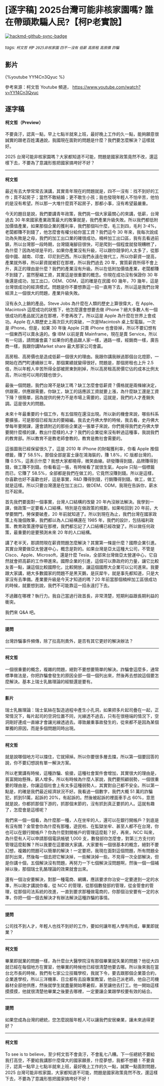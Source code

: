 # [逐字稿] 2025台灣可能非核家園嗎? 誰在帶頭欺騙人民?【柯P老實說】

[![hackmd-github-sync-badge](https://hackmd.io/JkJQgB24S8iwxUC1XGhIWQ/badge)](https://hackmd.io/JkJQgB24S8iwxUC1XGhIWQ)


###### tags: `柯文哲` `柯P` `2025非核家園` `四不一沒有` `低薪` `高房租` `高房價` `詐騙`

## 影片

{%youtube YYf4Cn3Qyuc %}

參考來源：柯文哲 Youtube 頻道， https://www.youtube.com/watch?v=YYf4Cn3Qyuc


## 逐字稿

#### 柯文哲（Preview）

不要貪汙，認真一點，早上七點半就來上班，最好晚上工作的久一點，能夠願意很誠實的跟老百姓溝通說，我國現在面對的問題是什麼？我們要怎麼解決？這樣就好。

2025 台灣可能非核家園嗎？大家都知道不可能，問題是國家政策竟然不改，還這樣下去，不要為了意識形態把國家搞垮好不好？

---

#### 柯文哲

最近有去大學常常去演講，其實青年現在的問題就是，四不一沒有：找不到好的工作；買不起房子；當然不敢結婚；更不敢生小孩；我也發現年輕人不怕辛苦，他怕的是沒有希望。所以那一大堆什麼買不起房子，那都小事，沒有希望最嚴重。

今天的題目是說，我們要講青年政策，我們挑一個大家最關心的來講，低薪，台灣過去 30 年來國家產業政策最大的敗筆就是，我們產業升級失敗。所以我們都低附加價值產業，如果那個企業的獲利率，我們那個叫什麼，毛三到四，毛利 3-4%，老闆都賺不到錢了，他怎麼會有權分給你當工資？我們這今 30 年來，我每次說成功為失敗是之母，我們的加工出口業的確很成功，楠梓加工出口區，我有去看過前鎮，所以台灣那一段時期，台灣錢淹腳目很快，可是爬到一個程度就發現糟糕了，為什麼？因為地球是平的，如果你產業沒有升級，可以跟你競爭的人太多了，從那個中國、越南、印度、印尼到巴西。所以我們永遠在做代工，所以你薪資一提高，產業就外移，所以薪資就被釘在那裡，所以我們過去 20 年，實質薪資所得不會上升，真正的理由是什麼？我們的產業沒有升級。所以在低附加價值產業，老闆都賺不到錢了，當然壓縮工資，其實這是很重要的概念。你現在成功沒有保證你 30 年後還是成功，加工出口，OEM、ODM，這的確是在民國 60 幾年，70 幾年，這是台灣很成功的經濟模式。問題是你不要想靠這一招一直用下去，所以這是我們台灣經濟上一個很大的問題，產業升級失敗。

沒有永久上銷的產品，Steve Jobs 為什麼在人類的歷史上算很偉大，在 Apple、Macintosh 這麼成功的狀態下，他怎麼還會想要去做 iPhone？絕大多數人有一個很成功的產品就沉迷在那裡，不會再改了。所以這是 Apple 為什麼在世界上會成功。Apple 在人類歷史上兩次巨大的突破，一次是Macintosh 桌上型電腦，一次是 iPhone。但是，如果 30 年後 Apple 只賣 iPhone 也會掛掉，所以不要幻想有一個東西可以賣永遠的。像 IBM 以前是賣 Mainframe，現在是賣 Service。所以有一句話，請問誰會贏？如果你的產品跟人家一樣，通路一樣，經銷商一樣，廣告商一樣，我跟你講Market share 最大那家公司會贏。

高房租、高房價也是造成低薪一個很大的理由。我跟你講我辦過那個台北燈節，一開始在西門町連續辦三年，那個業績就變得很好。問題是，那個房租也上升 2.5 倍，所以年輕人辛苦所得全部被房東剝削掉，所以高房租高房價它佔的成本比例太高，所以他可以用的錢也很少。

最後一個問題，我們台灣不是缺工嗎？缺工怎麼會低薪資？價格就是兩條線決定，供跟需，供應跟需要。你缺工，缺工的話應該工資就要上漲，為什麼缺工還是工資下降？很簡單，因為提供的勞力不是市場上需要的，這就是，我們的人才產銷失調。這是很大的問題。

未來十年最重要的十個工作，有五個現在還沒出現。所以新的機會來說，哪些科系要擴張，可是那個已經淘汰的要縮編。我去史丹佛大學的時候，我去看，史丹佛大學每年要開課，還會請附近的那些企業送一張單子來說，你們覺得我們史丹佛大學要開什麼樣的課，教出什麼樣的人才？我們的企業從來沒有幹過這種事，我說我們的教育部。所以教育不是教老師會教的，教育是教社會需要的。

這張圖我已經保留很久了，這是 2010 年 iPhone 的財報獲利率，你看 Apple 推個標籤，賺了 58.5%，那個全部是富士康在鴻海裝的，賺 1.8%，IC 版都台灣的，賺 0.5%，這表示什麼？我想大家都曉得，微笑曲線。研發賺得到錢，品牌賺得到錢，做工賺不到錢。你看看這一張，有時候看了就很生氣，Apple 只貼一個標籤而已，它賺了 58.5%，全部都是我們在做工的，它竟然沒賺到錢。所以是這樣，你喜歡也好不喜歡也好，這是事實，R&D 賺得到錢，行銷賺得到錢。做工，做工就是這樣。所以只要台灣還是在加工出口，做OEM、ODM，我現在告訴你，薪水拉不起來。

首先我們要面對一個事實，台灣人口結構的改變 20 年內沒辦法解決。我學到一課，做政策一定要看人口結構，特別是在做政策的規劃，如果啦回到 20 年前，大學要關門，勞保要破產，20 年前就知道了。所以到現在為止，我們台灣在國家政策上有幾個敗筆，我們都以為人口結構還在 1985 年，我們的設計，包括福利政策、教育政策還停留在那裡，我們都忘記了人口結構已經改變了。所以做任何政策，最重要的是要預測未來 20 年的人口結構。

講了老半天，那請問現在薪資問題怎麼解決？其實第一條是什麼？國際企業引進。其實台灣要做亞太營運中心，概念是對的。如果台灣是亞太這種大公司，不管是 Cisco、Apple、Microsoft，還是什麼 Tesla，全部來台灣做亞太營運中心，它自然就會把高薪的工作帶進來。國際企業的引進，這個可以靠政府的力量，讓它比較友善一點，讓這個比較國際化，比較開放，讓這個國際大企業可以公司進來。我要跟大家講，絕大多數國家的問題不是黑天鵝，是灰犀牛，就是事先都知道，只是大家沒有去準備。產業要升級是今天才知道的嗎？20 年前當那個楠梓加工區很成功的時候，就要想到說，我們不可能靠這一招永遠打下去。

不過難在哪裡？執行力。我自己當過行政首長，非常清楚，短期利益跟長期利益的衝突。

我們來 Q&A 吧。

---

#### 提問

台灣詐騙事件頻傳，除了拉高刑責外，是否有其它更好的解決辦法？

---

#### 柯文哲

一個很重要的概念，複雜的問題，絕對不要想要簡單的解決。詐騙會這麼多，通常標準做法是，你把詐騙會發生的原因全部一個一個列出來，然後再去想說這個要怎麼解決。基本上瑞士乳酪理論的經驗還是要有。

---

#### 影片

瑞士乳酪理論：瑞士氣絲在製造過程中產生小孔洞，如果把多片起司疊在一起，正常情況下，每片起司的空洞位置不同，光線透不過去，只有在很極端的情況下，空洞剛好連成一直線才會讓光線透過去。導致嚴重事故發生的，從來都不是因為某個單獨的原因，而是多個問題同時出現。

---

#### 柯文哲

就是說哪個地方可以擋住，它就掃掉。所以你要很多層去擋，所以第一個要回答的說，你不要幻想說有單一解決方案。

所以老實講有時候，這種詐騙、偷搶，這種社會案件會增加，其實很大的理由是，貧富開始懸殊，窮人增多。所以有時候為什麼人家說，我們要照顧弱勢，一個很重要的理由是，你讓這個社會上有太多這種弱勢人，其實對自己都不安全。所以第一點是，的確是我們最近經濟狀況不好。我看過一個數字，我們大概 51 萬的詐騙犯，抓到51萬，起訴的 20%，有起訴的。然後被起訴的裡面車手占 60%，意思就是說，你都抓那個下游的，抓那個末節的，沒有抓到真正要抓的人。這就有趣了，怎麼會是這樣呢？

我們來一個一個看，為什麼那一種，人在坐牢的人，還可以在銀行開帳戶？到底是有沒有關？金管會你為什麼有那種，遊民啦、在監獄坐牢、甚至人都不在台灣，你也可以在銀行開帳戶？你為什麼對開帳戶的管理這麼鬆？好，再來，NCC 叫來，為什麼有人可以申請那個電訊帳號 1,000 支，數發部你怎麼會，對第三方支付的管理這麼鬆懈？所以我要在這要跟大家講，大家要有一個很基本的概念，絕對不要幻想，複雜的問題可以簡單的解決！一定要把，我現在面對這個問題，所有問題全部列出來，然後每一個去把它解決掉，一些解決掉一些。不見得一次全部解決，但是你講十個，五個解決沒有問題，再努力一下七個解決沒問題啊，然後一個一個補掉以後，那個瑞士乳酪理論的效果就會出來。

還有一個治安要解決，對那一種電商、網購，應該要求你治安一定要達到一定的水準，所以剛才講說你看，從 NCC 的管理，從那個數發部的管理，從金管會的管理，從那個司法系統的改進，一直到要求那種做電商的，你那個治安要有一定的水準，你把一個一個去解決才有辦法解決這種詐騙的事情。

---

#### 提問

公司找不到人才，年輕人也找不到好的工作，要如何讓年輕人學有所成，畢業即就業？

---

#### 柯文哲

畢業即就業的問題一樣，為什麼台大醫學院沒有那個畢業就失業的問題？他從大四就已經在每個地方在實習，他畢業的時候他已經很清楚他要去哪。所以後來我在當台北市長的時候，我們有七家公立技職學校，我就下令，要去跟那個企業簽合約，企業進學校，所以三洋機車、日立都有去設專案教室，他自己派老師，他自己司機器材全部他供應，然後就學生就盡量開始寒暑假，甚至讓他去打工。他一開始這樣摸摸摸，他就很清楚他畢業之後要去哪裡，一定要讓企業跟學校要有效的結合。

---

#### 提問

如果您成為台灣的總統，您怎麼說服年輕人可以讓我們安居樂業，讓未來過得更好？

---

#### 柯文哲

To see is to believe，至少柯文哲不會貪汙，不會亂七八糟。下一任總統不要給我打高空，不要給我講那什麼偉大的國家願景，什麼夢想，我都不想聽！不要貪汙，認真一點早上七點半就來上班，最好晚上工作的久一點，誠實一點面對問題，2025 台灣可能非核家園，大家都知道不可能，問題是國家政策竟然不改，還這樣下去，不要為了意識形態把國家搞垮好不好！

